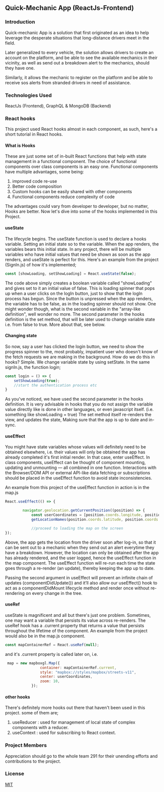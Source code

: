 ## Quick-Mechanic App (ReactJs-Frontend)

### Introduction
Quick-mechanic App is a solution that first originated as an idea to help leverage the desperate situations that long-distance drivers
meet in the field.

Later generalized to every vehicle, the solution allows drivers to create an account on the platform, and be able to see the available mechanics
in their vicinity, as well as send out a breakdown alert to the mechanics, should they have one. 

Similarly, it allows the mechanic to register on the platform and be able to receive sos alerts from stranded drivers in need of assistance.

### Technologies Used
ReactJs (Frontend), GraphQL & MongoDB (Backend)

### React hooks 
This project used React hooks almost in each component, as such, here's a short tutorial in React hooks.

#### What is Hooks
These are just some set of in-built React functions that help with state management in a functional component.
The choice of functional components over class components is an easy one. Functional components have multiple advantages, some being:
1.  improved code re-use
2.  Better code composition
3.  Custom hooks can be easily shared with other components
4.  Functional components reduce complexity of code

The advantages could vary from developer to developer, but no matter, Hooks are better.
Now let's dive into some of the hooks implemented in this Project.

#### useState
The lifecycle begins. The useState function is used to declare a hooks variable. Setting an initial state so to the variable.
When the app renders, the variables bears this initial state. In any project, there will be multiple variables who have initial values that need be 
shown as soon as the app renders, and useState is perfect for this. Here's an example from the project (SignIn.js) of how it's implemented;

```jsx
const [showLoading, setShowLoading] = React.useState(false);
```
The code above simply creates a boolean variable called "showLoading" and gives set to it an initial value of false. 
This is loading spinner that pops up when a user clicks on the logIn button, just to show that the logIn process has begun. 
Since the button is unpressed when the app renders, the variable has to be false, as in the loading spinner should not show.
One might wonder though, what is the second variable in the "array-like definition", well wonder no more. 
The second parameter in the hooks definition is the set method, that will be later used to change variable state i.e. from false to true. More about that, see below. 

#### Changing state
So now, say a user has clicked the login button, we need to show the progress spinner to the, most probably, impatient user who doesn't know of the fetch requests we are making in the background.
How do we do this in hooks? Simple.
We change variable state by using setState. In the same signIn.js, the function login;

```jsx
const login = () => {
    setShowLoading(true);
    //start the authentication process etc
}
```
As you've noticed, we have used the second parameter in the hooks definition. 
It is very advisable in hooks that you do not assign the variable value directly like is done in other languages, or even javascript itself. (i.e. something like showLoading = true)
The set method itself re-renders the view, and updates the state, Making sure that the app is up to date and in-sync.

#### useEffect
You might have state variables whose values will definitely need to be obtained elsewhere, i.e. their values will only be obtained the app has already completed it's first initial render.
In that case, enter useEffect. In class components, useEffect can be thought of component mounting, updating and unmounting — all combined in one function.
Interactions with the Browser/DOM API or external API-like data fetching or subscriptions should be placed in the useEffect function to avoid state inconsistencies.

An example from this project of the useEffect function in action is in the map.js

```jsx
React.useEffect(() => {

        navigator.geolocation.getCurrentPosition((position) => {
            const userCoordinates = [position.coords.longitude, position.coords.latitude];
            getLocationNames(position.coords.latitude, position.coords.longitude);});

            //proceed to loading the map on the screen
});
```
Above, the app gets the location from the driver soon after log-in, so that it can be sent out to a mechanic when they send out an alert everytime they have a breakdown.
However, the location can only be obtained after the app has already rendered, and the user logged, hence the useEffect function in the map component.
The useEffect function will re-run each time the state goes through a re-render (an update), thereby keeping the app up to date.

Passing the second argument in useEffect will prevent an infinite chain of updates (componentDidUpdate()) and it’ll also allow our useEffect() hook to act as a componentDidMount lifecycle method and render once without re-rendering on every change in the tree.

#### useRef
useState is magnificent and all but there's just one problem. Sometimes, one may want a variable that persists its value across re-renders.
The useRef hook has a .current property that returns a value that persists throughout the lifetime of the component.
An example from the project would also be in the map.js component.

```jsx
const mapContainerRef = React.useRef(null);
```

and it's .current property is called later on, i.e.

```jsx
 map = new mapboxgl.Map({
                container: mapContainerRef.current,
                style: "mapbox://styles/mapbox/streets-v11",
                center: userCoordinates,
                zoom: 10,
            });
```

#### other hooks
There's definitely more hooks out there that haven't been used in this project. some of them are;
1.  useReducer : used for management of local state of complex components with a reducer.
2.  useContext : used for subscribing to React context.

### Project Members
Appreciation should go to the whole team 291 for their unending efforts and contributions to the project.

### License
[MIT](https://choosealicense.com/licenses/mit/)